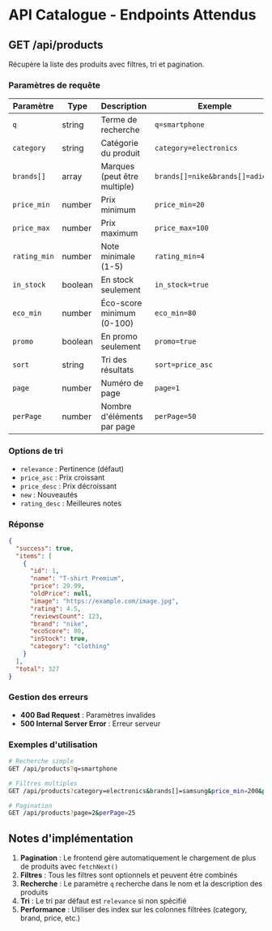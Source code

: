 # API Catalogue - Endpoints Attendus

## GET /api/products

Récupère la liste des produits avec filtres, tri et pagination.

### Paramètres de requête

| Paramètre    | Type    | Description                  | Exemple                         |
| ------------ | ------- | ---------------------------- | ------------------------------- |
| `q`          | string  | Terme de recherche           | `q=smartphone`                  |
| `category`   | string  | Catégorie du produit         | `category=electronics`          |
| `brands[]`   | array   | Marques (peut être multiple) | `brands[]=nike&brands[]=adidas` |
| `price_min`  | number  | Prix minimum                 | `price_min=20`                  |
| `price_max`  | number  | Prix maximum                 | `price_max=100`                 |
| `rating_min` | number  | Note minimale (1-5)          | `rating_min=4`                  |
| `in_stock`   | boolean | En stock seulement           | `in_stock=true`                 |
| `eco_min`    | number  | Éco-score minimum (0-100)    | `eco_min=80`                    |
| `promo`      | boolean | En promo seulement           | `promo=true`                    |
| `sort`       | string  | Tri des résultats            | `sort=price_asc`                |
| `page`       | number  | Numéro de page               | `page=1`                        |
| `perPage`    | number  | Nombre d'éléments par page   | `perPage=50`                    |

### Options de tri

- `relevance` : Pertinence (défaut)
- `price_asc` : Prix croissant
- `price_desc` : Prix décroissant
- `new` : Nouveautés
- `rating_desc` : Meilleures notes

### Réponse

```json
{
  "success": true,
  "items": [
    {
      "id": 1,
      "name": "T-shirt Premium",
      "price": 29.99,
      "oldPrice": null,
      "image": "https://example.com/image.jpg",
      "rating": 4.5,
      "reviewsCount": 123,
      "brand": "nike",
      "ecoScore": 80,
      "inStock": true,
      "category": "clothing"
    }
  ],
  "total": 327
}
```

### Gestion des erreurs

- **400 Bad Request** : Paramètres invalides
- **500 Internal Server Error** : Erreur serveur

### Exemples d'utilisation

```bash
# Recherche simple
GET /api/products?q=smartphone

# Filtres multiples
GET /api/products?category=electronics&brands[]=samsung&price_min=200&price_max=800&sort=price_asc

# Pagination
GET /api/products?page=2&perPage=25
```

## Notes d'implémentation

1. **Pagination** : Le frontend gère automatiquement le chargement de plus de produits avec `fetchNext()`
2. **Filtres** : Tous les filtres sont optionnels et peuvent être combinés
3. **Recherche** : Le paramètre `q` recherche dans le nom et la description des produits
4. **Tri** : Le tri par défaut est `relevance` si non spécifié
5. **Performance** : Utiliser des index sur les colonnes filtrées (category, brand, price, etc.)

